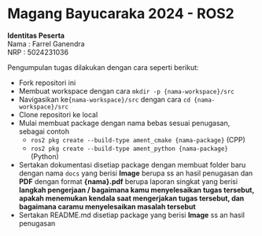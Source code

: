 
# Magang Bayucaraka 2024 - ROS2

**Identitas Peserta**\
Nama    : Farrel Ganendra\
NRP     : 5024231036

Pengumpulan tugas dilakukan dengan cara seperti berikut:

- Fork repositori ini
- Membuat workspace dengan cara ```mkdir -p {nama-workspace}/src```
- Navigasikan ke```{nama-workspace}/src``` dengan cara ```cd {nama-workspace}/src```
- Clone repositori ke local
-  Mulai membuat package dengan nama bebas sesuai penugasan, sebagai contoh
    - ```ros2 pkg create --build-type ament_cmake {nama-package}``` (CPP)
    - ```ros2 pkg create --build-type ament_python {nama-package}``` (Python)
- Sertakan dokumentasi disetiap package dengan membuat folder baru dengan nama ```docs``` yang berisi **Image** berupa ss an hasil penugasan dan **PDF** dengan format **{nama}.pdf** berupa laporan singkat yang berisi **langkah pengerjaan / bagaimana kamu menyelesaikan tugas tersebut, apakah menemukan kendala saat mengerjakan tugas tersebut, dan bagaimana caramu menyelesaikan masalah tersebut** 
- Sertakan README.md disetiap package yang berisi **Image** ss an hasil penugasan
